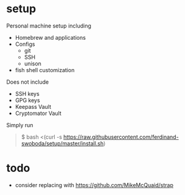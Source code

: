 # setup
Personal machine setup including
- Homebrew and applications
- Configs
  - git
  - SSH
  - unison
- fish shell customization

Does not include
- SSH keys
- GPG keys
- Keepass Vault
- Cryptomator Vault

Simply run
>$ bash <(curl -s https://raw.githubusercontent.com/ferdinand-swoboda/setup/master/install.sh)

# todo
- consider replacing with https://github.com/MikeMcQuaid/strap
